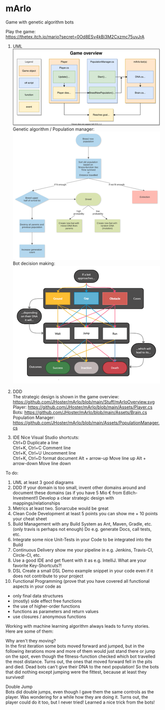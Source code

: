 # mArIo
Game with genetic algorithm bots

Play the game:  
https://thetex.itch.io/mario?secret=0Od8ESv4kBi3M2Cxzmc75uvJrA

1. UML  
![mArIoOverview](https://raw.githubusercontent.com/JHoster/mArIo/6a911b11539cf994a8f42e53bdc15fdc10d4ac83/Stuff/mArIoOverview.svg)  
Genetic algorithm / Population manager:  
![PopulationManager](Stuff/PopulationManager.svg)  
Bot decision making:  
![BotDecisionMaking](Stuff/BotDecisionMaking.png)

2. DDD  
The strategic design is shown in the game overview: https://github.com/JHoster/mArIo/blob/main/Stuff/mArIoOverview.svg  
Player:
https://github.com/JHoster/mArIo/blob/main/Assets/Player.cs  
Bots:
https://github.com/JHoster/mArIo/blob/main/Assets/Brain.cs  
Population Manager:
https://github.com/JHoster/mArIo/blob/main/Assets/PopulationManager.cs

8. IDE
Nice Visual Studio shortcuts:  
Ctrl+D Duplicate a line  
Ctrl+K, Ctrl+C Comment line  
Ctrl+K, Ctrl+U Uncomment line  
Ctrl+K, Ctrl+D format document
Alt + arrow-up Move line up 
Alt + arrow-down Move line down 

To do:
1. UML at least 3 good diagrams
2. DDD If your domain is too small, invent other domains around and document these domains (as if you have 5 Mio € from Edlich-Investment!) Develop a clear strategic design with mappings/relationships
3. Metrics at least two. Sonarcube would be great
4. Clean Code Development at least 5 points you can show me + 10 points your cheat sheet
5. Build Management with any Build System as Ant, Maven, Gradle, etc. (only travis is perhaps not enough) Do e.g. generate Docs, call tests, etc.
6. Integrate some nice Unit-Tests in your Code to be integrated into the Build
7. Continuous Delivery show me your pipeline in e.g. Jenkins, Travis-CI, Circle-CI, etc.
8. Use a good IDE and get fluent with it as e.g. IntelliJ. What are your favorite Key-Shortcuts?!
9. DSL Create a small DSL Demo example snippet in your code even if it does not contribute to your project
10. Functional Programming (prove that you have covered all functional aspects in your code as
- only final data structures
- (mostly) side effect free functions
- the use of higher-order functions
- functions as parameters and return values
- use closures / anonymous functions

Working with machine learning algorithm always leads to funny stories.  
Here are some of them:  

Why aren't they moving?  
In the first iteration some bots moved forward and jumped, but in the following iterations more and more of them would just stand there or jump on the spot, even though the fitness-function checked which bot travelled the most distance.
Turns out, the ones that moved forward fell in the pits and died.
Dead bots can't give their DNA to the next population!
So the bots that did nothing except jumping were the fittest, because at least they survived!

Double Jump  
Bots did double jumps, even though I gave them the same controls as the player.
Was wondering for a while how they are doing it.
Turns out, the player could do it too, but I never tried!
Learned a nice trick from the bots!
